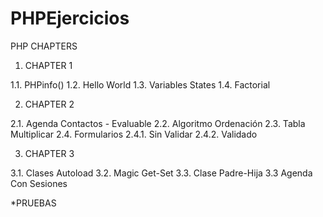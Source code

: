 # PHPEjercicios


PHP CHAPTERS

1. CHAPTER 1

1.1. PHPinfo()
1.2. Hello World
1.3. Variables States
1.4. Factorial

2. CHAPTER 2

2.1. Agenda Contactos
    - Evaluable
2.2. Algoritmo Ordenación
2.3. Tabla Multiplicar
2.4. Formularios
    2.4.1. Sin Validar
    2.4.2. Validado

3. CHAPTER 3

3.1. Clases Autoload
3.2. Magic Get-Set
3.3. Clase Padre-Hija
3.3 Agenda Con Sesiones

*PRUEBAS
